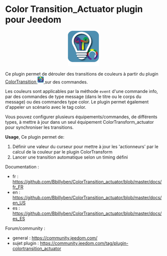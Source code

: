 # Color Transition_Actuator plugin pour Jeedom

<p align="center">
  <img width="100" src="/plugin_info/ColorTransition_actuator_icon.png">
</p>

Ce plugin permet de dérouler des transitions de couleurs à partir du plugin <a href='https://github.com/Bbillyben/ColorTransition' target='_blank' >ColorTransition <img width="20" src="https://github.com/Bbillyben/ColorTransition/blob/master/plugin_info/ColorTransition_icon.png"> </a> sur des commandes.

Les couleurs sont applicables par la méthode `event` d'une commande info, par des commandes de type message (dans le titre ou le corps du message) ou des commandes type color. 
Le plugin permet également d'appeler un scénario avec le tag color. 

Vous pouvez configurer plusieurs équipements/commandes, de différents types, à mettre à jour dans un seul équipement ColorTransform_actuator pour synchroniser les transitions.

**Usage**, Ce plugin permet de:
1. Définir une valeur du curseur pour mettre à jour les 'actionneurs' par le calcul de la couleur par le plugin ColorTransform
2. Lancer une transition automatique selon un timing défini


Documentation :

- fr : https://github.com/Bbillyben/ColorTransition_actuator/blob/master/docs/fr_FR
- en : https://github.com/Bbillyben/ColorTransition_actuator/blob/master/docs/en_US
- es : https://github.com/Bbillyben/ColorTransition_actuator/blob/master/docs/es_ES

Forum/community :

- general : https://community.jeedom.com/
- sujet plugin : https://community.jeedom.com/tag/plugin-colortransition_actuator


